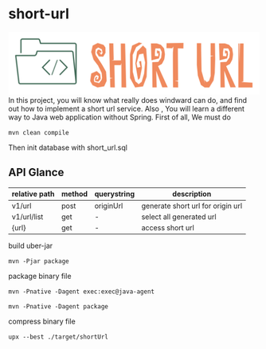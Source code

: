 # short-url

![short-url.png](short-url.png)
In this project, you will know what really does windward can do, and find out how to implement a short url service.
Also , You will learn a different way to Java web application without Spring.
First of all, We must do

```shell
mvn clean compile
```

Then init database with short_url.sql

## API Glance

| relative path | method | querystring | description                       |
|---------------|--------|-------------|-----------------------------------|
| v1/url        | post   | originUrl   | generate short url for origin url |
| v1/url/list   | get    | -           | select all generated url          |
| {url}         | get    | -           | access short url                  |

build uber-jar

```shell
mvn -Pjar package
```

package binary file

```shell
mvn -Pnative -Dagent exec:exec@java-agent
```

```shell
mvn -Pnative -Dagent package
```

compress binary file

```shell
upx --best ./target/shortUrl
```
